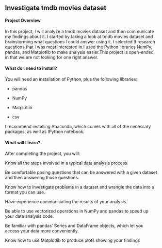 
## Investigate tmdb movies dataset

#### Project Overview
In this project, I will analyze a tmdb movies dataset and then communicate my findings about it. I started by taking a look at  tmdb movies dataset and brainstorming what questions I could answer using it. I selected 9 research questions that I was most interested in.I used the Python libraries NumPy, pandas, and Matplotlib to make analysis easier.This project is open-ended in that we are not looking for one right answer.
#### What do I need to install?
You will need an installation of Python, plus the following libraries:

* pandas

* NumPy

* Matplotlib

* csv

I recommend installing Anaconda, which comes with all of the necessary packages, as well as IPython notebook.
#### What will I learn?
After completing the project, you will:

Know all the steps involved in a typical data analysis process.

Be comfortable posing questions that can be answered with a given dataset and then answering those questions.

Know how to investigate problems in a dataset and wrangle the data into a format you can use.

Have experience communicating the results of your analysis.

Be able to use vectorized operations in NumPy and pandas to speed up your data analysis code.

Be familiar with pandas' Series and DataFrame objects, which let you access your data more conveniently.

Know how to use Matplotlib to produce plots showing your findings
